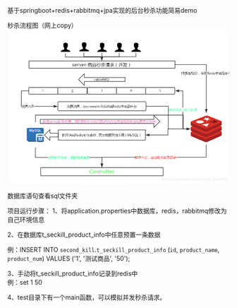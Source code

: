 基于springboot+redis+rabbitmq+jpa实现的后台秒杀功能简易demo

秒杀流程图（网上copy）
![image text](https://github.com/mning628/my_image/blob/master/image/seckill.png)



数据库语句查看sql文件夹

项目运行步骤：
1、将application.properties中数据库，redis，rabbitmq修改为自己环境信息

2、在数据库t_seckill_product_info中任意预置一条数据

   例：INSERT INTO `second_kill`.`t_seckill_product_info` (`id`, `product_name`, `product_num`) VALUES ('1', '测试商品', '50');
   
3、手动将t_seckill_product_info记录到redis中  
   例：set 1 50
   
4、test目录下有一个main函数，可以模拟并发秒杀请求。
